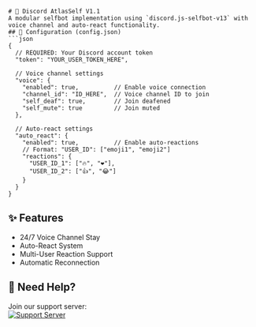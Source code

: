 ```
# 🚀 Discord AtlasSelf V1.1
A modular selfbot implementation using `discord.js-selfbot-v13` with voice channel and auto-react functionality.
## 🔧 Configuration (config.json)
```json
{
  // REQUIRED: Your Discord account token
  "token": "YOUR_USER_TOKEN_HERE",
  
  // Voice channel settings
  "voice": {
    "enabled": true,          // Enable voice connection
    "channel_id": "ID_HERE",  // Voice channel ID to join
    "self_deaf": true,        // Join deafened
    "self_mute": true         // Join muted
  },
  
  // Auto-react settings
  "auto_react": {
    "enabled": true,          // Enable auto-reactions
    // Format: "USER_ID": ["emoji1", "emoji2"]
    "reactions": {
      "USER_ID_1": ["🔥", "❤️"],
      "USER_ID_2": ["👍", "😂"]
    }
  }
}
```

## ✨ Features
- 24/7 Voice Channel Stay
- Auto-React System
- Multi-User Reaction Support
- Automatic Reconnection

## 💬 Need Help?
Join our support server:  
[![Support Server](https://img.shields.io/discord/your_server_id?label=Support%20Server&style=for-the-badge)](https://discord.gg/THNHYkh2aV)

```
